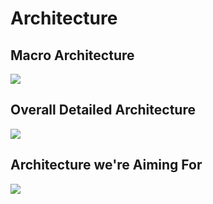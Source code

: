 # Architecture

## Macro Architecture

![](res/drawio/MacroArchitecture.drawio)


## Overall Detailed Architecture

![](res/drawio/Architecture.drawio)

## Architecture we're Aiming For

![](res/drawio/FutureArchitecture.drawio)